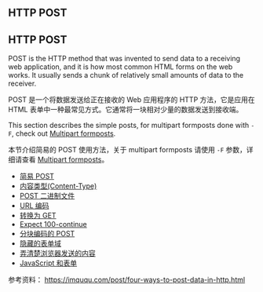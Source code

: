 ## HTTP POST

## HTTP POST

POST is the HTTP method that was invented to send data to a receiving web
application, and it is how most common HTML forms on the web
works. It usually sends a chunk of relatively small amounts of data to the
receiver.

POST 是一个将数据发送给正在接收的 Web 应用程序的 HTTP 方法，它是应用在 HTML 表单中一种最常见方式。它通常将一块相对少量的数据发送到接收端。

This section describes the simple posts, for multipart formposts done with
`-F`, check out [Multipart formposts](multipart.md).

本节介绍简易的 POST 使用方法，关于 multipart formposts 请使用 `-F` 参数，详细请查看 [Multipart formposts](multipart.md)。

* [简易 POST](post/simple.md)
* [内容类型(Content-Type)](post/content-type.md)
* [POST 二进制文件](post/binary.md)
* [URL 编码](post/url-encode.md)
* [转换为 GET](post/convert-to-get.md)
* [Expect 100-continue](post/expect100.md)
* [分块编码的 POST](post/chunked.md)
* [隐藏的表单域](post/hiddenfields.md)
* [弄清楚浏览器发送的内容](post/browsersends.md)
* [JavaScript 和表单](post/javascript.md)

参考资料：
https://imququ.com/post/four-ways-to-post-data-in-http.html

